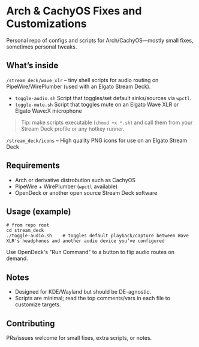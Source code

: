 # Arch & CachyOS Fixes and Customizations

Personal repo of configs and scripts for Arch/CachyOS—mostly small fixes, sometimes personal tweaks.

## What’s inside
`/stream_deck/wave_xlr` – tiny shell scripts for audio routing on PipeWire/WirePlumber (used with an Elgato Stream Deck).  

- `toggle-audio.sh` Script that toggles/set default sinks/sources via `wpctl`.
- `toggle-mute.sh` Script that toggles mute on an Elgato Wave XLR or Elgato Wave:X microphone

> Tip: make scripts executable (`chmod +x *.sh`) and call them from your Stream Deck profile or any hotkey runner.

`/stream_deck/icons` – High quality PNG icons for use on an Elgato Stream Deck

## Requirements
- Arch or derivative distrobution such as CachyOS
- PipeWire + WirePlumber (`wpctl` available)
- OpenDeck or another open source Stream Deck software

## Usage (example)
    # from repo root
    cd stream_deck
    ./toggle-audio.sh    # toggles default playback/capture between Wave XLR's headphones and another audio device you’ve configured

Use OpenDeck's "Run Command" to a button to flip audio routes on demand.

## Notes
- Designed for KDE/Wayland but should be DE-agnostic.
- Scripts are minimal; read the top comments/vars in each file to customize targets.

## Contributing
PRs/issues welcome for small fixes, extra scripts, or notes.
